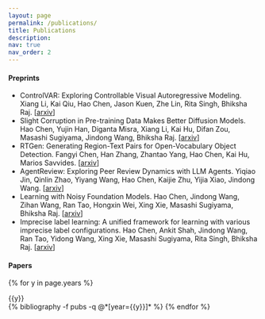 ```yaml
---
layout: page
permalink: /publications/
title: Publications
description: 
nav: true
nav_order: 2
---
```

<!-- _pages/publications.md -->

#### Preprints

- ControlVAR: Exploring Controllable Visual Autoregressive Modeling. Xiang Li, Kai Qiu, Hao Chen, Jason Kuen, Zhe Lin, Rita Singh, Bhiksha Raj. [[arxiv](https://arxiv.org/abs/2406.09750)]
- Slight Corruption in Pre-training Data Makes Better Diffusion Models. Hao Chen, Yujin Han, Diganta Misra, Xiang Li, Kai Hu, Difan Zou, Masashi Sugiyama, Jindong Wang, Bhiksha Raj. [[arxiv](https://arxiv.org/abs/2405.20494)]
- RTGen: Generating Region-Text Pairs for Open-Vocabulary Object Detection. Fangyi Chen, Han Zhang, Zhantao Yang, Hao Chen, Kai Hu, Marios Savvides. [[arxiv](https://arxiv.org/abs/2405.19854)]
- AgentReview: Exploring Peer Review Dynamics with LLM Agents. Yiqiao Jin, Qinlin Zhao, Yiyang Wang, Hao Chen, Kaijie Zhu, Yijia Xiao, Jindong Wang. [[arxiv](https://arxiv.org/abs/2406.12708)]
- Learning with Noisy Foundation Models. Hao Chen, Jindong Wang, Zihan Wang, Ran Tao, Hongxin Wei, Xing Xie, Masashi Sugiyama, Bhiksha Raj. [[arxiv](https://arxiv.org/abs/2403.06869)]
- Imprecise label learning: A unified framework for learning with various imprecise label configurations. Hao Chen, Ankit Shah, Jindong Wang, Ran Tao, Yidong Wang, Xing Xie, Masashi Sugiyama, Rita Singh, Bhiksha Raj. [[arxiv](https://arxiv.org/abs/2305.12715)]


#### Papers

<div class="publications">

{% for y in page.years %}
  <div>{{y}}</div>
  {% bibliography -f pubs -q @*[year={{y}}]* %}
{% endfor %}

</div>
